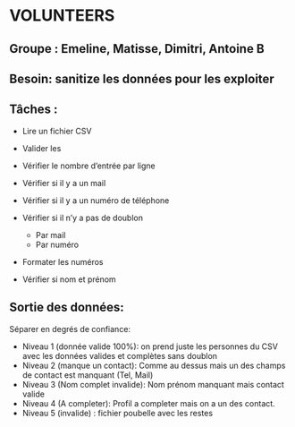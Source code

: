 # VOLUNTEERS
## Groupe : Emeline, Matisse, Dimitri, Antoine B

## Besoin: sanitize les données pour les exploiter 

## Tâches :
- Lire un fichier CSV
- Valider les 

- Vérifier le nombre d’entrée par ligne
- Vérifier si il y a un mail
- Vérifier si il y a un numéro de téléphone
- Vérifier si il n’y a pas de doublon
    - Par mail
    - Par numéro
- Formater les numéros
- Vérifier si nom et prénom

## Sortie des données:
Séparer en degrés de confiance:
- Niveau 1 (donnée valide 100%): on prend juste les personnes du CSV avec les données valides et complètes sans doublon
- Niveau 2 (manque un contact): Comme au dessus mais un des champs de contact est manquant (Tel, Mail)
- Niveau 3 (Nom complet invalide): Nom prénom manquant mais contact valide 
- Niveau 4 (A completer): Profil a completer mais on a un des contact.
- Niveau 5 (invalide) : fichier poubelle avec les restes